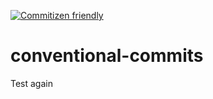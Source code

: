 [![Commitizen friendly](https://img.shields.io/badge/commitizen-friendly-brightgreen.svg)](http://commitizen.github.io/cz-cli/)
# conventional-commits

Test again